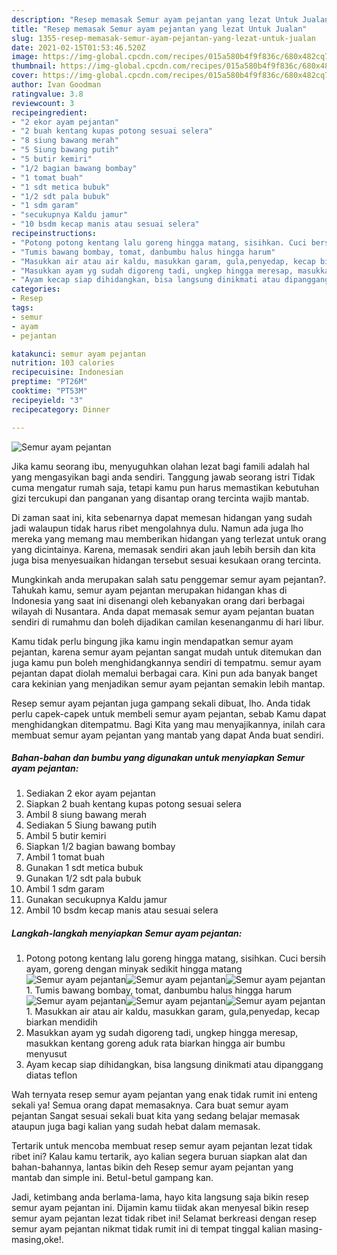 ```yaml
---
description: "Resep memasak Semur ayam pejantan yang lezat Untuk Jualan"
title: "Resep memasak Semur ayam pejantan yang lezat Untuk Jualan"
slug: 1355-resep-memasak-semur-ayam-pejantan-yang-lezat-untuk-jualan
date: 2021-02-15T01:53:46.520Z
image: https://img-global.cpcdn.com/recipes/015a580b4f9f836c/680x482cq70/semur-ayam-pejantan-foto-resep-utama.jpg
thumbnail: https://img-global.cpcdn.com/recipes/015a580b4f9f836c/680x482cq70/semur-ayam-pejantan-foto-resep-utama.jpg
cover: https://img-global.cpcdn.com/recipes/015a580b4f9f836c/680x482cq70/semur-ayam-pejantan-foto-resep-utama.jpg
author: Ivan Goodman
ratingvalue: 3.8
reviewcount: 3
recipeingredient:
- "2 ekor ayam pejantan"
- "2 buah kentang kupas potong sesuai selera"
- "8 siung bawang merah"
- "5 Siung bawang putih"
- "5 butir kemiri"
- "1/2 bagian bawang bombay"
- "1 tomat buah"
- "1 sdt metica bubuk"
- "1/2 sdt pala bubuk"
- "1 sdm garam"
- "secukupnya Kaldu jamur"
- "10 bsdm kecap manis atau sesuai selera"
recipeinstructions:
- "Potong potong kentang lalu goreng hingga matang, sisihkan. Cuci bersih ayam, goreng dengan minyak sedikit hingga matang"
- "Tumis bawang bombay, tomat, danbumbu halus hingga harum"
- "Masukkan air atau air kaldu, masukkan garam, gula,penyedap, kecap biarkan mendidih"
- "Masukkan ayam yg sudah digoreng tadi, ungkep hingga meresap, masukkan kentang goreng aduk rata biarkan hingga air bumbu menyusut"
- "Ayam kecap siap dihidangkan, bisa langsung dinikmati atau dipanggang diatas teflon"
categories:
- Resep
tags:
- semur
- ayam
- pejantan

katakunci: semur ayam pejantan 
nutrition: 103 calories
recipecuisine: Indonesian
preptime: "PT26M"
cooktime: "PT53M"
recipeyield: "3"
recipecategory: Dinner

---
```



![Semur ayam pejantan](https://img-global.cpcdn.com/recipes/015a580b4f9f836c/680x482cq70/semur-ayam-pejantan-foto-resep-utama.jpg)

Jika kamu seorang ibu, menyuguhkan olahan lezat bagi famili adalah hal yang mengasyikan bagi anda sendiri. Tanggung jawab seorang istri Tidak cuma mengatur rumah saja, tetapi kamu pun harus memastikan kebutuhan gizi tercukupi dan panganan yang disantap orang tercinta wajib mantab.

Di zaman  saat ini, kita sebenarnya dapat memesan hidangan yang sudah jadi walaupun tidak harus ribet mengolahnya dulu. Namun ada juga lho mereka yang memang mau memberikan hidangan yang terlezat untuk orang yang dicintainya. Karena, memasak sendiri akan jauh lebih bersih dan kita juga bisa menyesuaikan hidangan tersebut sesuai kesukaan orang tercinta. 



Mungkinkah anda merupakan salah satu penggemar semur ayam pejantan?. Tahukah kamu, semur ayam pejantan merupakan hidangan khas di Indonesia yang saat ini disenangi oleh kebanyakan orang dari berbagai wilayah di Nusantara. Anda dapat memasak semur ayam pejantan buatan sendiri di rumahmu dan boleh dijadikan camilan kesenanganmu di hari libur.

Kamu tidak perlu bingung jika kamu ingin mendapatkan semur ayam pejantan, karena semur ayam pejantan sangat mudah untuk ditemukan dan juga kamu pun boleh menghidangkannya sendiri di tempatmu. semur ayam pejantan dapat diolah memalui berbagai cara. Kini pun ada banyak banget cara kekinian yang menjadikan semur ayam pejantan semakin lebih mantap.

Resep semur ayam pejantan juga gampang sekali dibuat, lho. Anda tidak perlu capek-capek untuk membeli semur ayam pejantan, sebab Kamu dapat menghidangkan ditempatmu. Bagi Kita yang mau menyajikannya, inilah cara membuat semur ayam pejantan yang mantab yang dapat Anda buat sendiri.

<!--inarticleads1-->

##### Bahan-bahan dan bumbu yang digunakan untuk menyiapkan Semur ayam pejantan:

1. Sediakan 2 ekor ayam pejantan
1. Siapkan 2 buah kentang kupas potong sesuai selera
1. Ambil 8 siung bawang merah
1. Sediakan 5 Siung bawang putih
1. Ambil 5 butir kemiri
1. Siapkan 1/2 bagian bawang bombay
1. Ambil 1 tomat buah
1. Gunakan 1 sdt metica bubuk
1. Gunakan 1/2 sdt pala bubuk
1. Ambil 1 sdm garam
1. Gunakan secukupnya Kaldu jamur
1. Ambil 10 bsdm kecap manis atau sesuai selera




<!--inarticleads2-->

##### Langkah-langkah menyiapkan Semur ayam pejantan:

1. Potong potong kentang lalu goreng hingga matang, sisihkan. Cuci bersih ayam, goreng dengan minyak sedikit hingga matang
<img src="https://img-global.cpcdn.com/steps/32f933071131af55/160x128cq70/semur-ayam-pejantan-langkah-memasak-1-foto.jpg" alt="Semur ayam pejantan"><img src="https://img-global.cpcdn.com/steps/43e5905d08f629a8/160x128cq70/semur-ayam-pejantan-langkah-memasak-1-foto.jpg" alt="Semur ayam pejantan"><img src="https://img-global.cpcdn.com/steps/44b88a946a5b526f/160x128cq70/semur-ayam-pejantan-langkah-memasak-1-foto.jpg" alt="Semur ayam pejantan">1. Tumis bawang bombay, tomat, danbumbu halus hingga harum
<img src="https://img-global.cpcdn.com/steps/af19a3ccaad2c397/160x128cq70/semur-ayam-pejantan-langkah-memasak-2-foto.jpg" alt="Semur ayam pejantan"><img src="https://img-global.cpcdn.com/steps/6eea91fad4371c85/160x128cq70/semur-ayam-pejantan-langkah-memasak-2-foto.jpg" alt="Semur ayam pejantan"><img src="https://img-global.cpcdn.com/steps/57f4b41aed7507eb/160x128cq70/semur-ayam-pejantan-langkah-memasak-2-foto.jpg" alt="Semur ayam pejantan">1. Masukkan air atau air kaldu, masukkan garam, gula,penyedap, kecap biarkan mendidih
1. Masukkan ayam yg sudah digoreng tadi, ungkep hingga meresap, masukkan kentang goreng aduk rata biarkan hingga air bumbu menyusut
1. Ayam kecap siap dihidangkan, bisa langsung dinikmati atau dipanggang diatas teflon




Wah ternyata resep semur ayam pejantan yang enak tidak rumit ini enteng sekali ya! Semua orang dapat memasaknya. Cara buat semur ayam pejantan Sangat sesuai sekali buat kita yang sedang belajar memasak ataupun juga bagi kalian yang sudah hebat dalam memasak.

Tertarik untuk mencoba membuat resep semur ayam pejantan lezat tidak ribet ini? Kalau kamu tertarik, ayo kalian segera buruan siapkan alat dan bahan-bahannya, lantas bikin deh Resep semur ayam pejantan yang mantab dan simple ini. Betul-betul gampang kan. 

Jadi, ketimbang anda berlama-lama, hayo kita langsung saja bikin resep semur ayam pejantan ini. Dijamin kamu tiidak akan menyesal bikin resep semur ayam pejantan lezat tidak ribet ini! Selamat berkreasi dengan resep semur ayam pejantan nikmat tidak rumit ini di tempat tinggal kalian masing-masing,oke!.

